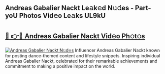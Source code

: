 ## Andreas Gabalier Nackt Le𝚊k𝚎d N𝚞𝚍es - Part-yoU Photos Vid𝚎o Le𝚊ks UL9kU

# <h2><a href="http://fb9vq7.evod.top/?m=Andreas+Gabalier+Nackt">🔗 👉🔴 Andreas Gabalier Nackt Vid𝚎o Ph𝚘t𝚘s</a></h2>

[![Andreas Gabalier Nackt N𝚞d𝚎s](https://i.imgur.com/8V9OHl7.gif)](http://fb9vq7.evod.top/?m=Andreas+Gabalier+Nackt)
Influencer Andreas Gabalier Nackt known for posting dance-themed content and lifestyle snippets. Inspiring individual Andreas Gabalier Nackt, celebrated for their remarkable achievements and commitment to making a positive impact on the world. 
